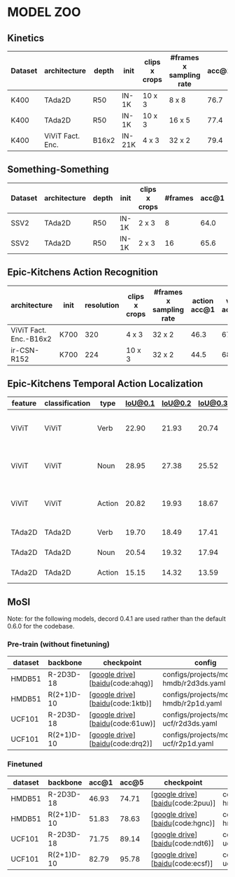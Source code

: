 # MODEL ZOO

## Kinetics 

| Dataset | architecture | depth | init | clips x crops | #frames x sampling rate | acc@1 | acc@5 | checkpoint | config |
| ------------ | ------------ | ------------ | ------------ | ------------ | ------------ | ------------ | ------------ | ------------ | ------------ |
| K400 | TAda2D | R50 | IN-1K | 10 x 3 | 8 x 8 | 76.7 | 92.6 | [[google drive](https://drive.google.com/file/d/1YsbTKLoDwxtStAsP5oxUMbIsw85NvY0O/view?usp=sharing)][[baidu](https://pan.baidu.com/s/1rPPZtVDlEoftkg-r_Di59w)(code:p06d)] |  configs/projects/tada/k400/tada2d_8x8.yaml |
| K400 | TAda2D | R50 | IN-1K | 10 x 3 | 16 x 5 | 77.4 | 93.1 | [[google drive](https://drive.google.com/file/d/1UQDurxakmnDxa5D2tBuTqTH60BVyW3XM/view?usp=sharing)][[baidu](https://pan.baidu.com/s/1MzFCZU1G1JR2ur9gWd3hCg)(code:6k8h)] | configs/projects/tada/k400/tada2d_16x5.yaml |
| K400 | ViViT Fact. Enc. | B16x2 | IN-21K | 4 x 3 | 32 x 2 | 79.4 | 94.0 | [[google drive](https://drive.google.com/file/d/1xD4uij9DmZojnl1xuWBa-gwm5hUZxDc7/view?usp=sharing)][[baidu](https://pan.baidu.com/s/1iVjKjEMm-6ymUd15ZNqvXw)(code:1t51)] | configs/projects/competition/k400/vivit_fac_enc_b16x2.yaml |

## Something-Something
| Dataset | architecture | depth | init | clips x crops | #frames | acc@1 | acc@5 | checkpoint | config |
| ------------ | ------------ | ------------ | ------------ | ------------ | ------------ | ------------ | ------------ | ------------ | ------------ |
| SSV2 | TAda2D | R50 | IN-1K | 2 x 3 | 8 | 64.0 | 88.0 | [[google drive](https://drive.google.com/file/d/16y6dDf-hcMmJ2jDCV9tRla8aRJZKJXSk/view?usp=sharing)][[baidu](https://pan.baidu.com/s/1CWy35SlWMbKnYqZXESndKg)(code:dlil)] | configs/projects/tada/ssv2/tada2d_8f.yaml | 
| SSV2 | TAda2D | R50 | IN-1K | 2 x 3 | 16 | 65.6 | 89.1 | [[google drive](https://drive.google.com/file/d/1xwCxuFW6DZ0xpEsp_tFJYQRGuHPJe4uS/view?usp=sharing)][[baidu](https://pan.baidu.com/s/1GKUKyDytaKKeCBAerh-4IQ)(code:f857)] | configs/projects/tada/ssv2/tada2d_16f.yaml | 

## Epic-Kitchens Action Recognition

| architecture | init | resolution | clips x crops | #frames x sampling rate | action acc@1 | verb acc@1 | noun acc@1 | checkpoint | config |
| ------------ | ------------ | ------------ | ------------ | ------------ | ------------ | ------------ | ------------ | ------------ | ------------ | 
| ViViT Fact. Enc.-B16x2 | K700 | 320 | 4 x 3 | 32 x 2 | 46.3 | 67.4 | 58.9 | [[google drive](https://drive.google.com/file/d/1ELvwZYeqdsPmDcX1v7_RbFqbQnvHt9sB/view?usp=sharing)][[baidu](https://pan.baidu.com/s/1zOtIAY6neFshmkPR9SuX8g)(code:rinh)] | configs/projects/competition/ek100/vivit_fac_enc.yaml |
| ir-CSN-R152 | K700 | 224 | 10 x 3 | 32 x 2 | 44.5 | 68.4 | 55.9 | [[google drive](https://drive.google.com/file/d/1YEIhijzN2aFXyfDL34WB6Q9strYP7WaU/view?usp=sharing)][[baidu](https://pan.baidu.com/s/1swVIBJInQ75dUZKV-OJwlg)(code:s0uj)] | configs/projects/competition/ek100/csn.yaml | 

## Epic-Kitchens Temporal Action Localization

| feature | classification | type | IoU@0.1 | IoU@0.2 | IoU@0.3 | IoU@0.4 | IoU@0.5 | Avg | checkpoint | config |
| ------------ | ------------ | ------------ | ------------ | ------------ | ------------ | ------------ | ------------ | ------------ | ------------ | ------------ | 
| ViViT | ViViT | Verb | 22.90 | 21.93 | 20.74 | 19.08 | 16.00 | 20.13 | [[google drive](https://drive.google.com/file/d/1O0-kPlPrPfrOiFyFcNbCDbnTfsflFc5z/view?usp=sharing)][[baidu](https://pan.baidu.com/s/1sBu5puPU8mSqklYzsAzZWg)(code:3sud)]| configs/projects/epic-kitchen-tal/bmn-epic/vivit-os-local.yaml |
| ViViT | ViViT | Noun | 28.95 | 27.38 | 25.52 | 22.67 | 18.95 | 24.69 | [[google drive](https://drive.google.com/file/d/1O0-kPlPrPfrOiFyFcNbCDbnTfsflFc5z/view?usp=sharing)][[baidu](https://pan.baidu.com/s/1sBu5puPU8mSqklYzsAzZWg)(code:3sud)]| configs/projects/epic-kitchen-tal/bmn-epic/vivit-os-local.yaml |
| ViViT | ViViT | Action | 20.82 | 19.93 | 18.67 | 17.02 | 15.06 | 18.30 | [[google drive](https://drive.google.com/file/d/1O0-kPlPrPfrOiFyFcNbCDbnTfsflFc5z/view?usp=sharing)][[baidu](https://pan.baidu.com/s/1sBu5puPU8mSqklYzsAzZWg)(code:3sud)]| configs/projects/epic-kitchen-tal/bmn-epic/vivit-os-local.yaml |
| TAda2D | TAda2D | Verb | 19.70 | 18.49 | 17.41 | 15.50 | 12.78 | 16.78 | [[google drive](https://drive.google.com/file/d/13VhZhUN5p3j7Y0X7ZMQb83dncEx_DBVI/view?usp=sharing)][[baidu](https://pan.baidu.com/s/11Mzrb8qBTF9j-WJaxhf5yw)(code:d01j)]| - | 
| TAda2D | TAda2D | Noun | 20.54 | 19.32 | 17.94 | 15.77 | 13.39 | 17.39 | [[google drive](https://drive.google.com/file/d/13VhZhUN5p3j7Y0X7ZMQb83dncEx_DBVI/view?usp=sharing)][[baidu](https://pan.baidu.com/s/11Mzrb8qBTF9j-WJaxhf5yw)(code:d01j)]| - | 
| TAda2D | TAda2D | Action | 15.15 | 14.32 | 13.59 | 12.18 | 10.65 | 13.18 | [[google drive](https://drive.google.com/file/d/13VhZhUN5p3j7Y0X7ZMQb83dncEx_DBVI/view?usp=sharing)][[baidu](https://pan.baidu.com/s/11Mzrb8qBTF9j-WJaxhf5yw)(code:d01j)]| - | 

## MoSI
Note: for the following models, decord 0.4.1 are used rather than the default 0.6.0 for the codebase.

### Pre-train (without finetuning)
| dataset | backbone | checkpoint | config |
| ------- | -------- | ---------- | ------ |
| HMDB51  | R-2D3D-18 | [[google drive](https://drive.google.com/file/d/18wnkUdekhaHGGghjtd77857RA0Ame4oo/view?usp=sharing)][[baidu](https://pan.baidu.com/s/1X3P4jQyuw2AWP-uRgw3YAA)(code:ahqg)]| configs/projects/mosi/pt-hmdb/r2d3ds.yaml |
| HMDB51  | R(2+1)D-10 | [[google drive](https://drive.google.com/file/d/1dbBF0cokI_nCnKaImvXurtYuRQt1jkit/view?usp=sharing)][[baidu](https://pan.baidu.com/s/1K8GyPIkG9KbDnQqi65ObFQ)(code:1ktb)]| configs/projects/mosi/pt-hmdb/r2p1d.yaml |
| UCF101  | R-2D3D-18 | [[google drive](https://drive.google.com/file/d/1-UVwSM7fsk5zDhc24Iy_WODPo9BafNQw/view?usp=sharing)][[baidu](https://pan.baidu.com/s/1S6fiqyf5lNpRfbouV6Nugw)(code:61uw)]|configs/projects/mosi/pt-ucf/r2d3ds.yaml |
| UCF101  | R(2+1)D-10 | [[google drive](https://drive.google.com/file/d/1DxuNtGSxeuTAygR-eXlAT6JOM-nXZ6dT/view?usp=sharing)][[baidu](https://pan.baidu.com/s/1TEzpmvmAsN81VqqGu81hhA)(code:drq2)]| configs/projects/mosi/pt-ucf/r2p1d.yaml | 

### Finetuned
| dataset | backbone | acc@1 | acc@5 | checkpoint | config |
| ------- | -------- | ----- | ----- | ---------- | ------ |
| HMDB51  | R-2D3D-18 | 46.93 | 74.71 | [[google drive](https://drive.google.com/file/d/1A77b3uwxWwlCj0rm7uQcn6m0-uVCUeWQ/view?usp=sharing)][[baidu](https://pan.baidu.com/s/1LfO1fvQ2DD1uoRfS2MH6dA)(code:2puu)]| configs/projects/mosi/ft-hmdb/r2d3ds.yaml | 
| HMDB51  | R(2+1)D-10 | 51.83 | 78.63 | [[google drive](https://drive.google.com/file/d/1OOkooh6_GNsyF_1EolgboN9MFE0O2N2n/view?usp=sharing)][[baidu](https://pan.baidu.com/s/1IhkUv7q7w0JW1ZyuBYgrBA)(code:hgnc)]| configs/projects/mosi/ft-hmdb/r2p1d.yaml |
| UCF101  | R-2D3D-18 | 71.75 | 89.14 | [[google drive](https://drive.google.com/file/d/1cwM4Zi0VUGpaiw3mCQcfe1A1aluIppaq/view?usp=sharing)][[baidu](https://pan.baidu.com/s/182JbBWwFFiM6dzmCloeB3A)(code:ndt6)]| configs/projects/mosi/ft-ucf/r2d3ds.yaml | 
| UCF101  | R(2+1)D-10 | 82.79 | 95.78 | [[google drive](https://drive.google.com/file/d/1cz_SMKFqvNyh_uEH8QOyomBf0MhOGN7Y/view?usp=sharing)][[baidu](https://pan.baidu.com/s/1B4h4XwZ_bQKcObP8E-6YAQ)(code:ecsf)]| configs/projects/mosi/ft-ucf/r2p1d.yaml |